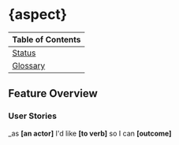 # {aspect}

| Table of Contents            |
|------------------------------|
| [Status](_status)            |
| [Glossary](docs/glossary.md) |

## Feature Overview

### User Stories

_as **[an actor]** I'd like **[to verb]** so I can **[outcome]**